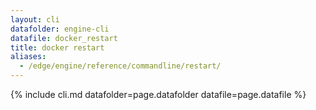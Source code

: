 ```yaml
---
layout: cli
datafolder: engine-cli
datafile: docker_restart
title: docker restart
aliases:
  - /edge/engine/reference/commandline/restart/
---
```

<!--
This page is automatically generated from Docker's source code. If you want to
suggest a change to the text that appears here, open a ticket or pull request
in the source repository on GitHub:

https://github.com/docker/cli
-->
{% include cli.md datafolder=page.datafolder datafile=page.datafile %}
